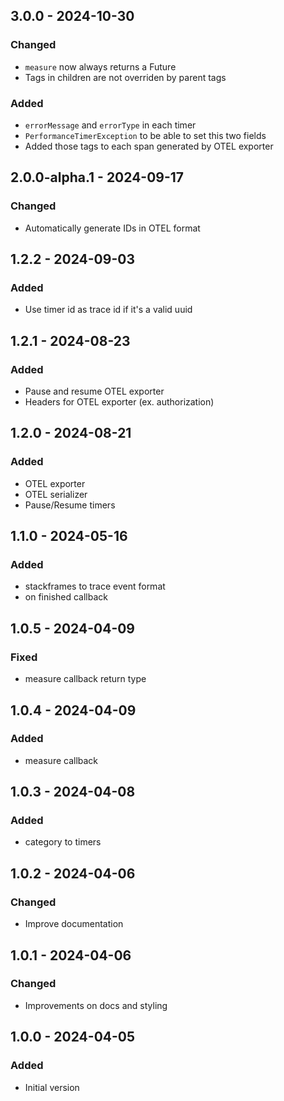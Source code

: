 ## 3.0.0 - 2024-10-30
### Changed
- `measure` now always returns a Future
- Tags in children are not overriden by parent tags

### Added
- `errorMessage` and `errorType` in each timer
- `PerformanceTimerException` to be able to set this two fields
- Added those tags to each span generated by OTEL exporter

## 2.0.0-alpha.1 - 2024-09-17
### Changed
- Automatically generate IDs in OTEL format

## 1.2.2 - 2024-09-03
### Added
- Use timer id as trace id if it's a valid uuid

## 1.2.1 - 2024-08-23
### Added
- Pause and resume OTEL exporter
- Headers for OTEL exporter (ex. authorization)

## 1.2.0 - 2024-08-21
### Added
- OTEL exporter
- OTEL serializer
- Pause/Resume timers

## 1.1.0 - 2024-05-16
### Added
- stackframes to trace event format
- on finished callback

## 1.0.5 - 2024-04-09
### Fixed
- measure callback return type

## 1.0.4 - 2024-04-09
### Added
- measure callback

## 1.0.3 - 2024-04-08
### Added
- category to timers

## 1.0.2 - 2024-04-06
### Changed
- Improve documentation

## 1.0.1 - 2024-04-06
### Changed
- Improvements on docs and styling

## 1.0.0 - 2024-04-05
### Added
- Initial version
